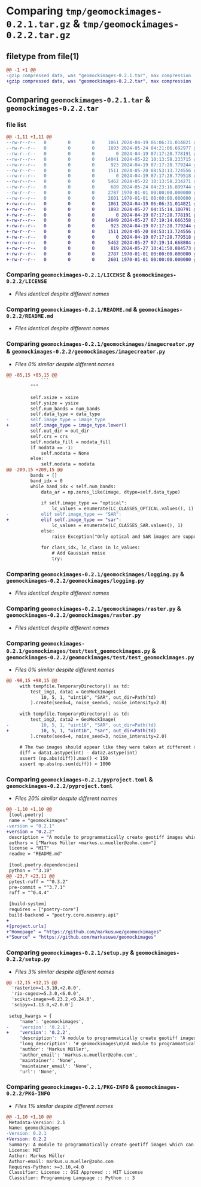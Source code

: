 # Comparing `tmp/geomockimages-0.2.1.tar.gz` & `tmp/geomockimages-0.2.2.tar.gz`

## filetype from file(1)

```diff
@@ -1 +1 @@
-gzip compressed data, was "geomockimages-0.2.1.tar", max compression
+gzip compressed data, was "geomockimages-0.2.2.tar", max compression
```

## Comparing `geomockimages-0.2.1.tar` & `geomockimages-0.2.2.tar`

### file list

```diff
@@ -1,11 +1,11 @@
--rw-r--r--   0        0        0     1061 2024-04-19 06:06:31.014821 geomockimages-0.2.1/LICENSE
--rw-r--r--   0        0        0     1893 2024-05-24 04:21:06.692977 geomockimages-0.2.1/README.md
--rw-r--r--   0        0        0        0 2024-04-19 07:17:28.778191 geomockimages-0.2.1/geomockimages/__init__.py
--rw-r--r--   0        0        0    14041 2024-05-22 10:13:58.233715 geomockimages-0.2.1/geomockimages/imagecreator.py
--rw-r--r--   0        0        0      923 2024-04-19 07:17:28.779244 geomockimages-0.2.1/geomockimages/logging.py
--rw-r--r--   0        0        0     1511 2024-05-20 08:53:13.724556 geomockimages-0.2.1/geomockimages/raster.py
--rw-r--r--   0        0        0        0 2024-04-19 07:17:28.779518 geomockimages-0.2.1/geomockimages/test/__init__.py
--rw-r--r--   0        0        0     5462 2024-05-22 10:13:58.234271 geomockimages-0.2.1/geomockimages/test/test_geomockimages.py
--rw-r--r--   0        0        0      689 2024-05-24 04:23:16.899744 geomockimages-0.2.1/pyproject.toml
--rw-r--r--   0        0        0     2787 1970-01-01 00:00:00.000000 geomockimages-0.2.1/setup.py
--rw-r--r--   0        0        0     2601 1970-01-01 00:00:00.000000 geomockimages-0.2.1/PKG-INFO
+-rw-r--r--   0        0        0     1061 2024-04-19 06:06:31.014821 geomockimages-0.2.2/LICENSE
+-rw-r--r--   0        0        0     1893 2024-05-27 04:15:14.100791 geomockimages-0.2.2/README.md
+-rw-r--r--   0        0        0        0 2024-04-19 07:17:28.778191 geomockimages-0.2.2/geomockimages/__init__.py
+-rw-r--r--   0        0        0    14049 2024-05-27 07:19:14.666358 geomockimages-0.2.2/geomockimages/imagecreator.py
+-rw-r--r--   0        0        0      923 2024-04-19 07:17:28.779244 geomockimages-0.2.2/geomockimages/logging.py
+-rw-r--r--   0        0        0     1511 2024-05-20 08:53:13.724556 geomockimages-0.2.2/geomockimages/raster.py
+-rw-r--r--   0        0        0        0 2024-04-19 07:17:28.779518 geomockimages-0.2.2/geomockimages/test/__init__.py
+-rw-r--r--   0        0        0     5462 2024-05-27 07:19:14.668804 geomockimages-0.2.2/geomockimages/test/test_geomockimages.py
+-rw-r--r--   0        0        0      819 2024-05-27 10:41:50.884573 geomockimages-0.2.2/pyproject.toml
+-rw-r--r--   0        0        0     2787 1970-01-01 00:00:00.000000 geomockimages-0.2.2/setup.py
+-rw-r--r--   0        0        0     2601 1970-01-01 00:00:00.000000 geomockimages-0.2.2/PKG-INFO
```

### Comparing `geomockimages-0.2.1/LICENSE` & `geomockimages-0.2.2/LICENSE`

 * *Files identical despite different names*

### Comparing `geomockimages-0.2.1/README.md` & `geomockimages-0.2.2/README.md`

 * *Files identical despite different names*

### Comparing `geomockimages-0.2.1/geomockimages/imagecreator.py` & `geomockimages-0.2.2/geomockimages/imagecreator.py`

 * *Files 0% similar despite different names*

```diff
@@ -85,15 +85,15 @@
             ```
         """
 
         self.xsize = xsize
         self.ysize = ysize
         self.num_bands = num_bands
         self.data_type = data_type
-        self.image_type = image_type
+        self.image_type = image_type.lower()
         self.out_dir = out_dir
         self.crs = crs
         self.nodata_fill = nodata_fill
         if nodata == -1:
             self.nodata = None
         else:
             self.nodata = nodata
@@ -209,15 +209,15 @@
         bands = []
         band_idx = 0
         while band_idx < self.num_bands:
             data_ar = np.zeros_like(image, dtype=self.data_type)
 
             if self.image_type == "optical":
                 lc_values = enumerate(LC_CLASSES_OPTICAL.values(), 1)
-            elif self.image_type == "SAR":
+            elif self.image_type == "sar":
                 lc_values = enumerate(LC_CLASSES_SAR.values(), 1)
             else:
                 raise Exception("Only optical and SAR images are supported")
 
             for class_idx, lc_class in lc_values:
                 # Add Gaussian noise
                 try:
```

### Comparing `geomockimages-0.2.1/geomockimages/logging.py` & `geomockimages-0.2.2/geomockimages/logging.py`

 * *Files identical despite different names*

### Comparing `geomockimages-0.2.1/geomockimages/raster.py` & `geomockimages-0.2.2/geomockimages/raster.py`

 * *Files identical despite different names*

### Comparing `geomockimages-0.2.1/geomockimages/test/test_geomockimages.py` & `geomockimages-0.2.2/geomockimages/test/test_geomockimages.py`

 * *Files 0% similar despite different names*

```diff
@@ -98,15 +98,15 @@
     with tempfile.TemporaryDirectory() as td:
         test_img1, data1 = GeoMockImage(
             10, 5, 1, "uint16", "SAR", out_dir=Path(td)
         ).create(seed=4, noise_seed=5, noise_intensity=2.0)
 
     with tempfile.TemporaryDirectory() as td:
         test_img2, data2 = GeoMockImage(
-            10, 5, 1, "uint16", "SAR", out_dir=Path(td)
+            10, 5, 1, "uint16", "sar", out_dir=Path(td)
         ).create(seed=4, noise_seed=3, noise_intensity=2.0)
 
     # The two images should appear like they were taken at different dates from the same area
     diff = data1.astype(int) - data2.astype(int)
     assert (np.abs(diff)).max() < 150
     assert np.abs(np.sum(diff)) < 1000
```

### Comparing `geomockimages-0.2.1/pyproject.toml` & `geomockimages-0.2.2/pyproject.toml`

 * *Files 20% similar despite different names*

```diff
@@ -1,10 +1,10 @@
 [tool.poetry]
 name = "geomockimages"
-version = "0.2.1"
+version = "0.2.2"
 description = "A module to programmatically create geotiff images which can be used for unit tests."
 authors = ["Markus Müller <markus.u.mueller@zoho.com>"]
 license = "MIT"
 readme = "README.md"
 
 [tool.poetry.dependencies]
 python = "^3.10"
@@ -23,7 +23,11 @@
 pytest-ruff = "^0.3.2"
 pre-commit = "^3.7.1"
 ruff = "^0.4.4"
 
 [build-system]
 requires = ["poetry-core"]
 build-backend = "poetry.core.masonry.api"
+
+[project.urls]
+"Homepage" = "https://github.com/markusuwe/geomockimages"
+"Source" = "https://github.com/markusuwe/geomockimages"
```

### Comparing `geomockimages-0.2.1/setup.py` & `geomockimages-0.2.2/setup.py`

 * *Files 3% similar despite different names*

```diff
@@ -12,15 +12,15 @@
  'rasterio>=1.3.10,<2.0.0',
  'rio-cogeo>=5.3.0,<6.0.0',
  'scikit-image>=0.23.2,<0.24.0',
  'scipy>=1.13.0,<2.0.0']
 
 setup_kwargs = {
     'name': 'geomockimages',
-    'version': '0.2.1',
+    'version': '0.2.2',
     'description': 'A module to programmatically create geotiff images which can be used for unit tests.',
     'long_description': '# geomockimages\n\nA module to programmatically create geotiff images which can be used for unit tests.\n\nThe underlying idea is that in order to write unit tests for geospatial image processsing algorithms,\nit is necessary to have an actual input image file or array. Organising these test images becomes a chore over time,\nthey should not be stored in git as they are large binary data and when stored outside, there always\nis the danger that they are not updated according to changes in the code repo.\n\n**geomockimages** provides a solution to the problem by providing simple code that allows to create\ngeospatial images (so far geotiffs) in a parameterised way.\n\n## Install package\n```bash\npip install geomockimages\n```\n\n## Run tests\n```bash\npytest\n```\n\n## Usage\n\nIn the following an example unit test for a hypothetical NDVI function.\n\n```python\nimport numpy as np\nimport rasterio as rio\nfrom pathlib import Path\n\nfrom rasterio.transform import from_origin\nfrom my_image_processing import ndvi\nfrom geomockimages.imagecreator import GeoMockImage\n\ndef test_ndvi():\n    """\n    A unit test if an NDVI method works in general\n    """\n    # Create 4-band image simulating RGBN as needed for NDVI\n    test_image, _ = GeoMockImage(\n        300,\n        150,\n        4,\n        "uint16",\n        out_dir=Path("/tmp"),\n        crs=4326,\n        nodata=0,\n        nodata_fill=3,\n        cog=False,\n    ).create(seed=42, transform=from_origin(13.428596, 52.494384, 0.000006, 0.000006))\n\n    ndvi_image = ndvi(test_image)\n\n    with rio.open(str(ndvi_image)) as src:\n        ndvi_array = src.read()\n        # NDVI only has one band of same size as input bands\n        assert ndvi_array.shape == (1, 150, 300)\n        # NDVI has float values between -1 and 1\n        assert ndvi_array.dtype == np.dtype(\'float32\')\n        assert np.nanmin(ndvi_array) >= -1\n        assert np.nanmax(ndvi_array) <= 1\n\n```\n',
     'author': 'Markus Müller',
     'author_email': 'markus.u.mueller@zoho.com',
     'maintainer': 'None',
     'maintainer_email': 'None',
     'url': 'None',
```

### Comparing `geomockimages-0.2.1/PKG-INFO` & `geomockimages-0.2.2/PKG-INFO`

 * *Files 1% similar despite different names*

```diff
@@ -1,10 +1,10 @@
 Metadata-Version: 2.1
 Name: geomockimages
-Version: 0.2.1
+Version: 0.2.2
 Summary: A module to programmatically create geotiff images which can be used for unit tests.
 License: MIT
 Author: Markus Müller
 Author-email: markus.u.mueller@zoho.com
 Requires-Python: >=3.10,<4.0
 Classifier: License :: OSI Approved :: MIT License
 Classifier: Programming Language :: Python :: 3
```

